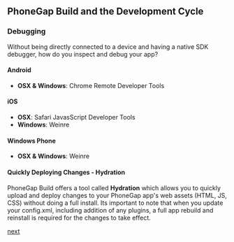 ## PhoneGap Build and the Development Cycle

### Debugging

Without being directly connected to a device and having a native SDK debugger, how do you inspect and debug your app?

#### Android

- **OSX & Windows**: Chrome Remote Developer Tools

#### iOS

- **OSX**: Safari JavasScript Developer Tools
- **Windows**: Weinre

#### Windows Phone

- **OSX & Windows**: Weinre

#### Quickly Deploying Changes - Hydration

PhoneGap Build offers a tool called **Hydration** which allows you to quickly upload and deploy changes to your PhoneGap app's web assets (HTML, JS, CSS) without doing a full install. Its important to note that when you update your config.xml, including addition of any plugins, a full app rebuild and reinstall is required for the changes to take effect.

[next](4-generating-keys-and-publishing-your-app.md)